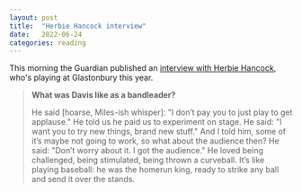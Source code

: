 ```yaml
---
layout: post
title:  "Herbie Hancock interview"
date:   2022-06-24
categories: reading
---
```


This morning the Guardian published an [interview with Herbie Hancock](https://www.theguardian.com/music/2022/jun/24/herbie-hancock-miles-davis-told-me-i-dont-pay-you-to-get-applause), who's playing at Glastonbury this year.

> **What was Davis like as a bandleader?**
> 
> He said [hoarse, Miles-ish whisper]: "I don’t pay you to just play to get applause." He told us he paid us to experiment on stage. He said: "I want you to try new things, brand new stuff." And I told him, some of it’s maybe not going to work, so what about the audience then? He said: "Don’t worry about it. I got the audience." He loved being challenged, being stimulated, being thrown a curveball. It’s like playing baseball: he was the homerun king, ready to strike any ball and send it over the stands.
